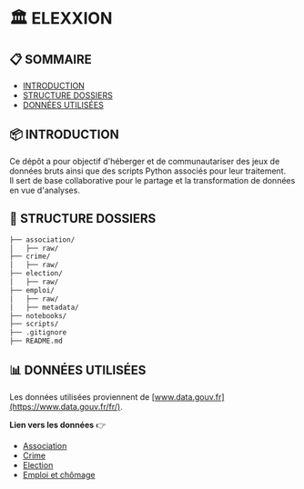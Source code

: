 # 🏛️ ELEXXION

## 📋 SOMMAIRE

- [INTRODUCTION](#-introduction)  
- [STRUCTURE DOSSIERS](#-structure-dossiers)  
- [DONNÉES UTILISÉES](#-données-utilisées)  

## 📦 INTRODUCTION

Ce dépôt a pour objectif d'héberger et de communautariser des jeux de données bruts ainsi que des scripts Python associés pour leur traitement.  
Il sert de base collaborative pour le partage et la transformation de données en vue d'analyses.

## 📂 STRUCTURE DOSSIERS

```bash
├── association/
│   ├── raw/
├── crime/
│   ├── raw/
├── election/
│   ├── raw/
├── emploi/
│   ├── raw/
│   ├── metadata/
├── notebooks/
├── scripts/
├── .gitignore
├── README.md
```

## 📊 DONNÉES UTILISÉES

Les données utilisées proviennent de [www.data.gouv.fr](https://www.data.gouv.fr/fr/).  

**Lien vers les données** 👉  

- [Association](https://www.data.gouv.fr/fr/datasets/repertoire-national-des-associations/)  
- [Crime](https://www.data.gouv.fr/fr/datasets/bases-statistiques-communale-departementale-et-regionale-de-la-delinquance-enregistree-par-la-police-et-la-gendarmerie-nationales/)  
- [Election](https://www.data.gouv.fr/fr/datasets/?q=election)  
- [Emploi et chômage](https://www.data.gouv.fr/fr/datasets/activite-emploi-et-chomage-enquete-emploi-en-continu/)  
